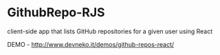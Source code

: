 # GithubRepo-RJS
client-side app that lists GitHub repositories for a given user using React 

DEMO - http://www.devneko.it/demos/github-repos-react/
